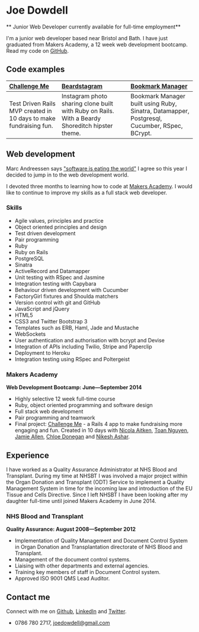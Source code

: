 Joe Dowdell
=========

** Junior Web Developer currently available for full-time employment**

I'm a junior web developer based near Bristol and Bath.
I have just graduated from Makers Academy, a 12 week web development bootcamp.
Read my code on [GitHub].

Code examples
-------------

| [Challenge Me] | [Beardstagram] | [Bookmark Manager] |
|:--------------- |:-------- |:--------- |
| Test Driven Rails MVP created in 10 days to make fundraising fun. | Instagram photo sharing clone built with Ruby on Rails. With a Beardy Shoreditch hipster theme. | Bookmark Manager built using Ruby, Sinatra, Datamapper, Postgresql, Cucumber, RSpec, BCrypt. |


Web development
---------------

Marc Andreessen says ["software is eating the world"](http://news.genius.com/Marc-andreessen-why-software-is-eating-the-world-annotated) I agree so this year I decided to jump in to the web development world.

I devoted three months to learning how to code at [Makers Academy]. I would like to continue to improve my skills as a full stack web developer.

### Skills

  - Agile values, principles and practice
  - Object­ oriented principles and design
  - Test­ driven development
  - Pair programming
  - Ruby
  - Ruby on Rails
  - PostgreSQL
  - Sinatra
  - ActiveRecord and Datamapper
  - Unit testing with RSpec and Jasmine
  - Integration testing with Capybara
  - Behaviour driven development with Cucumber
  - FactoryGirl fixtures and Shoulda matchers
  - Version control with git and GitHub
  - JavaScript and jQuery
  - HTML5
  - CSS3 and Twitter Bootstrap 3
  - Templates such as ERB, Haml, Jade and Mustache
  - WebSockets
  - User authentication and authorisation with bcrypt and Devise
  - Integration of APIs including Twilio, Stripe and Paperclip
  - Deployment to Heroku
  - Integration testing using RSpec and Poltergeist


### Makers Academy
**Web Development Bootcamp: June&mdash;September 2014**

  - Highly selective 12 week full-time course
  - Ruby, object oriented programming and software design
  - Full stack web development
  - Pair programming and teamwork
  - Final project: [Challenge Me] - a Rails 4 app to make fundraising more engaging and fun. Created in 10 days with [Nicola Aitken], [Toan Nguyen], [Jamie Allen], [Chloe Donegan] and [Nikesh Ashar].



Experience
----------

I have worked as a Quality Assurance Administrator at NHS Blood and Transplant. During my time at NHSBT I was involved a major project within the Organ Donation and Transplant (ODT) Service to implement a Quality Management System in time for the incoming law and introduction of the EU Tissue and Cells Directive. Since I left NHSBT I have been looking after my daughter full-time until joined Makers Academy in June 2014.

### NHS Blood and Transplant
**Quality Assurance: August 2008&mdash;September 2012**

  - Implementation of Quality Management and Document Control System in Organ Donation and Transplantation directorate of NHS Blood and Transplant.
  - Management of the document control systems.
  - Liaising with other departments and external agencies.
  - Training key members of staff in Document Control system.
  - Approved ISO 9001 QMS Lead Auditor.



Contact me
----------
Connect with me on [Github], [LinkedIn] and [Twitter].

  - 0786 780 2717, [joedowdell@gmail.com]
  
  [joedowdell@gmail.com]: mailto:joedowdell@gmail.com
  [repositories on Github]:https://github.com/joedowdell?tab=repositories
  [GitHub]: https://github.com/joedowdell
  [LinkedIn]: https://www.linkedin.com/in/jdowdell
  [Twitter]: http://twitter.com/joedowdell

  [Beardstagram]: https://github.com/joedowdell/beardstagram
  [Bookmark Manager]: https://github.com/joedowdell/bookmark_manager
  [Challenge Me]: https://github.com/joedowdell/challenge_me

  [Makers Academy]: http://www.makersacademy.com
  [blog]: http://joedowdell.github.io/
  
  [Toan Nguyen]: https://github.com/yoshdog
  [Nicola Aitken]: https://github.com/aitkenster
  [Jamie Allen]: https://github.com/jamieallen59
  [Chloe Donegan]: https://github.com/csharpd
  [Nikesh Ashar]: https://github.com/nikeshashar
